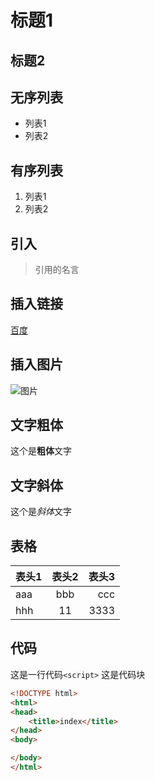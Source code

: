 # 标题1
## 标题2
## 无序列表
- 列表1
- 列表2
## 有序列表
1. 列表1    
2. 列表2
## 引入
> 引用的名言
## 插入链接
[百度](http://www.baidu.com)
## 插入图片
![图片](https://www.baidu.com/img/PCtm_d9c8750bed0b3c7d089fa7d55720d6cf.png)
## 文字粗体
这个是**粗体**文字
## 文字斜体
这个是*斜体*文字
## 表格
|表头1|表头2|表头3|
|:---|:---:|---:|
|aaa|bbb|ccc|
|hhh|11|3333|
## 代码
这是一行代码`<script>`
这是代码块
```html
<!DOCTYPE html>
<html>
<head>
	<title>index</title>
</head>
<body>

</body>
</html>
```
